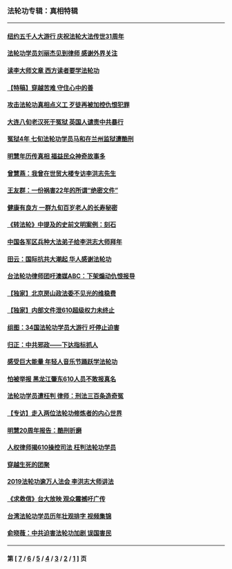 ### 法轮功专辑：真相特辑
---
#### [纽约五千人大游行 庆祝法轮大法传世31周年](../../pages/nf4389/n13995110.md?07270430) 
#### [法轮功学员刘丽杰见到律师 感谢外界关注](../../pages/nf4389/n13927012.md?07270430) 
#### [读李大师文章 西方读者要学法轮功](../../pages/nf4389/n13925142.md?07270430) 
#### [【特稿】穿越苦难 守住心中的善](../../pages/nf4389/n13784979.md?07270430) 
#### [攻击法轮功真相点义工 歹徒再被加控仇恨犯罪](../../pages/nf4389/n13601019.md?07270430) 
#### [大连八旬老汉死于冤狱 英国人谴责中共暴行](../../pages/nf4389/n13480118.md?07270430) 
#### [冤狱4年 七旬法轮功学员马和在兰州监狱遭酷刑](../../pages/nf4389/n13304688.md?07270430) 
#### [明慧年历传真相 福益民众神奇故事多](../../pages/nf4389/n13294545.md?07270430) 
#### [曾慧燕：我曾在世贸大楼专访李洪志先生](../../pages/nf4389/n12898729.md?07270430) 
#### [王友群：一份祸害22年的所谓“绝密文件”](../../pages/nf4389/n12871750.md?07270430) 
#### [健康有良方 一群九旬百岁老人的长寿秘密](../../pages/nf4389/n12847475.md?07270430) 
#### [《转法轮》中提及的史前文明案例：刻石](../../pages/nf4389/n12758577.md?07270430) 
#### [中国各军区兵种大法弟子给李洪志大师拜年](../../pages/nf4389/n12750047.md?07270430) 
#### [田云：国际抗共大潮起 华人感谢法轮功](../../pages/nf4389/n12357708.md?07270430) 
#### [台法轮功律师团吁澳媒ABC：下架煽动仇恨报导](../../pages/nf4389/n12279917.md?07270430) 
#### [【独家】北京房山政法委不见光的维稳费](../../pages/nf4389/n12031979.md?07270430) 
#### [【独家】内部文件泄610超级权力未终止](../../pages/nf4389/n12023895.md?07270430) 
#### [组图：34国法轮功学员大游行 吁停止迫害](../../pages/nf4389/n11492658.md?07270430) 
#### [归正：中共邪政——下达指标抓人](../../pages/nf4389/n11474770.md?07270430) 
#### [感受巨大能量 年轻人音乐节踊跃学法轮功](../../pages/nf4389/n11441981.md?07270430) 
#### [怕被举报 黑龙江肇东610人员不敢报真名](../../pages/nf4389/n11436499.md?07270430) 
#### [法轮功学员遭枉判 律师：刑法三百条造奇冤](../../pages/nf4389/n11433943.md?07270430) 
#### [【专访】走入两位法轮功修炼者的内心世界](../../pages/nf4389/n11415623.md?07270430) 
#### [明慧20周年报告：酷刑折磨](../../pages/nf4389/n11387954.md?07270430) 
#### [人权律师揭610操控司法 枉判法轮功学员](../../pages/nf4389/n11313370.md?07270430) 
#### [穿越生死的团聚](../../pages/nf4389/n11258922.md?07270430) 
#### [2019法轮功逾万人法会 李洪志大师讲法](../../pages/nf4389/n11265303.md?07270430) 
#### [《求救信》台大放映 观众震撼吁广传](../../pages/nf4389/n10922251.md?07270430) 
#### [台湾法轮功学员历年壮观排字 视频集锦](../../pages/nf4389/n10878789.md?07270430) 
#### [俞晓薇：中共迫害法轮功加剧 误国害民](../../pages/nf4389/n10859260.md?07270430) 

---
#### 第 [ [7](./7.md?07270430) / [6](./6.md?07270430) / [5](./5.md?07270430) / [4](./4.md?07270430) / [3](./3.md?07270430) / [2](./2.md?07270430) / [1](./1.md?07270430) ] 页
